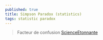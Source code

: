 ```yaml
---
published: true
title: Simpson Paradox (statistics)
tags: statistic paradox
---
```

> Facteur de confusion [ScienceEtonnante](https://www.youtube.com/watch?v=vs_Zzf_vL2I)
